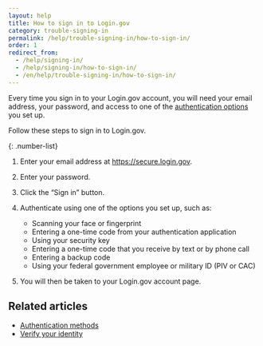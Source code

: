 ```yaml
---
layout: help
title: How to sign in to Login.gov
category: trouble-signing-in
permalink: /help/trouble-signing-in/how-to-sign-in/
order: 1
redirect_from:
  - /help/signing-in/
  - /help/signing-in/how-to-sign-in/
  - /en/help/trouble-signing-in/how-to-sign-in/
---
```

Every time you sign in to your Login.gov account, you will need your email address, your password, and access to one of the [authentication options](/help/get-started/authentication-methods/) you set up.

Follow these steps to sign in to Login.gov.

{: .number-list}
1. Enter your email address at <https://secure.login.gov>.
2. Enter your password.
3. Click the “Sign in” button.
4. Authenticate using one of the options you set up, such as:

   * Scanning your face or fingerprint
   * Entering a one-time code from your authentication application
   * Using your security key
   * Entering a one-time code that you receive by text or by phone call
   * Entering a backup code
   * Using your federal government employee or military ID (PIV or CAC)
5. You will then be taken to your Login.gov account page.

## Related articles

* [Authentication methods](/help/get-started/authentication-methods/)
* [Verify your identity](/help/verify-your-identity/overview/)
